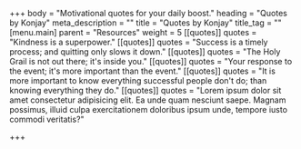 +++
body = "Motivational quotes for your daily boost."
heading = "Quotes by Konjay"
meta_description = ""
title = "Quotes by Konjay"
title_tag = ""
[menu.main]
parent = "Resources"
weight = 5
[[quotes]]
quotes = "Kindness is a superpower."
[[quotes]]
quotes = "Success is a timely process; and quitting only slows it down."
[[quotes]]
quotes = "The Holy Grail is not out there; it's inside you."
[[quotes]]
quotes = "Your response to the event; it's more important than the event."
[[quotes]]
quotes = "It is  more important to know everything successful people don't do;  than knowing everything they do."
[[quotes]]
quotes = "Lorem ipsum dolor sit amet consectetur adipisicing elit. Ea unde quam nesciunt saepe. Magnam possimus, illuid culpa exercitationem doloribus ipsum unde, tempore iusto commodi veritatis?"

+++

